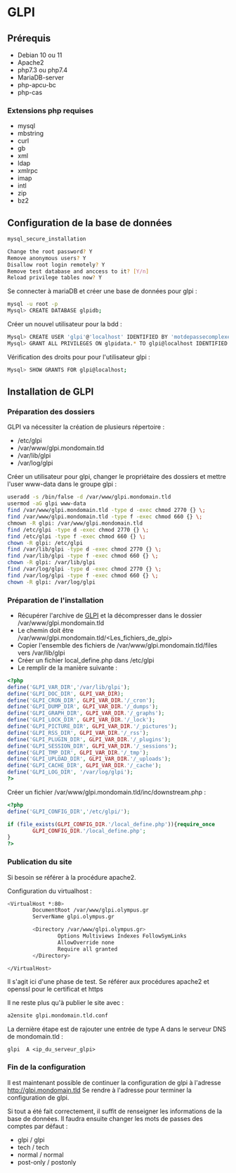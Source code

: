 # GLPI
## Prérequis

- Debian 10 ou 11
- Apache2
- php7.3 ou php7.4
- MariaDB-server
- php-apcu-bc
- php-cas

### Extensions php requises

- mysql
- mbstring
- curl
- gb
- xml
- ldap
- xmlrpc
- imap
- intl
- zip
- bz2

## Configuration de la base de données

```bash
mysql_secure_installation

Change the root password? Y
Remove anonymous users? Y
Disallow root login remotely? Y
Remove test database and anccess to it? [Y/n]
Reload privilege tables now? Y
```

Se connecter à mariaDB et créer une base de données pour glpi :

```bash
mysql -u root -p
Mysql> CREATE DATABASE glpidb;
```

Créer un nouvel utilisateur pour la bdd : 

```bash
Mysql> CREATE USER 'glpi'@'localhost' IDENTIFIED BY 'motdepassecomplexe';
Mysql> GRANT ALL PRIVILEGES ON glpidata.* TO glpi@localhost IDENTIFIED BY 'motdepassecomplexe';
```

Vérification des droits pour pour l'utilisateur glpi :

```bash
Mysql> SHOW GRANTS FOR glpi@localhost;
```

## Installation de GLPI

### Préparation des dossiers

GLPI va nécessiter la création de plusieurs répertoire :

- /etc/glpi
- /var/www/glpi.mondomain.tld
- /var/lib/glpi
- /var/log/glpi

Créer un utilisateur pour glpi, changer le propriétaire des dossiers et mettre l'user www-data dans le groupe glpi :

```bash
useradd -s /bin/false -d /var/www/glpi.mondomain.tld
usermod -aG glpi www-data
find /var/www/glpi.mondomain.tld -type d -exec chmod 2770 {} \;
find /var/www/glpi.mondomain.tld -type f -exec chmod 660 {} \;
chmown -R glpi: /var/www/glpi.mondomain.tld
find /etc/glpi -type d -exec chmod 2770 {} \;
find /etc/glpi -type f -exec chmod 660 {} \;
chown -R glpi: /etc/glpi
find /var/lib/glpi -type d -exec chmod 2770 {} \;
find /var/lib/glpi -type f -exec chmod 660 {} \;
chown -R glpi: /var/lib/glpi
find /var/log/glpi -type d -exec chmod 2770 {} \;
find /var/log/glpi -type f -exec chmod 660 {} \;
chown -R glpi: /var/log/glpi
```

### Préparation de l'installation

- Récupérer l'archive de [GLPI](https://glpi-project.org/fr/telecharger-glpi/) et la décompresser dans le dossier /var/www/glpi.mondomain.tld
- Le chemin doit être /var/www/glpi.mondomain.tld/<Les_fichiers_de_glpi>
- Copier l'ensemble des fichiers de /var/www/glpi.mondomain.tld/files vers /var/lib/glpi
- Créer un fichier local_define.php dans /etc/glpi
- Le remplir de la manière suivante :

```php
<?php
define('GLPI_VAR_DIR','/var/lib/glpi');
define('GLPI_DOC_DIR', GLPI_VAR_DIR);
define('GLPI_CRON_DIR', GLPI_VAR_DIR.'/_cron');
define('GLPI_DUMP_DIR', GLPI_VAR_DIR.'/_dumps');
define('GLPI_GRAPH_DIR', GLPI_VAR_DIR.'/_graphs');
define('GLPI_LOCK_DIR', GLPI_VAR_DIR.'/_lock');
define('GLPI_PICTURE_DIR', GLPI_VAR_DIR.'/_pictures');
define('GLPI_RSS_DIR', GLPI_VAR_DIR.'/_rss');
define('GLPI_PLUGIN_DIR', GLPI_VAR_DIR.'/_plugins');
define('GLPI_SESSION_DIR', GLPI_VAR_DIR.'/_sessions');
define('GLPI_TMP_DIR', GLPI_VAR_DIR.'/_tmp');
define('GLPI_UPLOAD_DIR', GLPI_VAR_DIR.'/_uploads');
define('GLPI_CACHE_DIR', GLPI_VAR_DIR.'/_cache');
define('GLPI_LOG_DIR', '/var/log/glpi');
?>
```

Créer un fichier /var/www/glpi.mondomain.tld/inc/downstream.php :

```php
<?php
define('GLPI_CONFIG_DIR','/etc/glpi/');

if (file_exists(GLPI_CONFIG_DIR.'/local_define.php')){require_once
        GLPI_CONFIG_DIR.'/local_define.php';
}
?>
```

### Publication du site

Si besoin se référer à la procédure apache2.

Configuration du virtualhost :

```bash
<VirtualHost *:80>
        DocumentRoot /var/www/glpi.olympus.gr
        ServerName glpi.olympus.gr

        <Directory /var/www/glpi.olympus.gr>
                Options Multiviews Indexes FollowSymLinks
                AllowOverride none
                Require all granted
        </Directory>

</VirtualHost>
```

Il s'agit ici d'une phase de test. Se référer aux procédures apache2 et openssl pour le certificat et https

Il ne reste plus qu'à publier le site avec :

```bash
a2ensite glpi.mondomain.tld.conf
```

La dernière étape est de rajouter une entrée de type A dans le serveur DNS de mondomain.tld :
```
glpi  A <ip_du_serveur_glpi>
```

### Fin de la configuration

Il est maintenant possible de continuer la configuration de glpi à l'adresse http://glpi.mondomain.tld
Se rendre à l'adresse pour terminer la configuration de glpi.

Si tout a été fait correctement, il suffit de renseigner les informations de la base de données. Il faudra ensuite changer les mots de passes des comptes par défaut :

- glpi / glpi
- tech / tech
- normal / normal
- post-only / postonly
